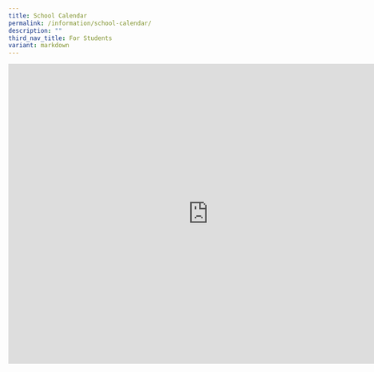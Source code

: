 ```yaml
---
title: School Calendar
permalink: /information/school-calendar/
description: ""
third_nav_title: For Students
variant: markdown
---
```

<iframe scrolling="no" frameborder="0" height="600" width="800" style="border: 0" src="https://calendar.google.com/calendar/embed?src=c_7b39c46b18da76cc27cffccba4e2c99adfaac26bae5b4d837e26567a9b6a6265%40group.calendar.google.com&amp;ctz=Asia%2FSingapore"></iframe>